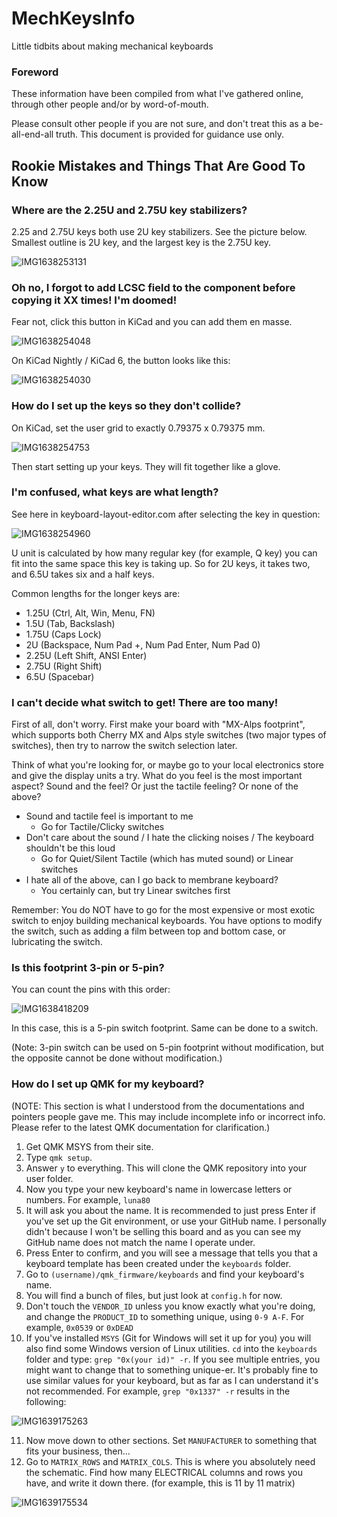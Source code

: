 # MechKeysInfo
Little tidbits about making mechanical keyboards

### Foreword
These information have been compiled from what I've gathered online, through other people and/or by word-of-mouth. 

Please consult other people if you are not sure, and don't treat this as a be-all-end-all truth. This document is provided for guidance use only.

## Rookie Mistakes and Things That Are Good To Know

### Where are the 2.25U and 2.75U key stabilizers?

2.25 and 2.75U keys both use 2U key stabilizers. See the picture below. Smallest outline is 2U key, and the largest key is the 2.75U key.

![IMG1638253131](https://user-images.githubusercontent.com/11834016/143998260-911e83b7-2f63-46ab-92d4-2c786fce3f3a.png)

### Oh no, I forgot to add LCSC field to the component before copying it XX times! I'm doomed!

Fear not, click this button in KiCad and you can add them en masse.

![IMG1638254048](https://user-images.githubusercontent.com/11834016/143997649-3ac55c43-f12a-4c0a-b97f-475d91188de9.png)

On KiCad Nightly / KiCad 6, the button looks like this:

![IMG1638254030](https://user-images.githubusercontent.com/11834016/143997706-24d8c1f8-6aec-465d-9064-381d80a22e05.png)

### How do I set up the keys so they don't collide?

On KiCad, set the user grid to exactly 0.79375 x 0.79375 mm.

![IMG1638254753](https://user-images.githubusercontent.com/11834016/143998902-23701c8e-6257-4865-b946-45f8c72667bd.png)

Then start setting up your keys. They will fit together like a glove.

### I'm confused, what keys are what length?

See here in keyboard-layout-editor.com after selecting the key in question:

![IMG1638254960](https://user-images.githubusercontent.com/11834016/143999993-c9d62e9a-2731-4802-a5be-ddbb688916e1.png)

U unit is calculated by how many regular key (for example, Q key) you can fit into the same space this key is taking up. So for 2U keys, it takes two, and 6.5U takes six and a half keys.

Common lengths for the longer keys are:
- 1.25U (Ctrl, Alt, Win, Menu, FN)
- 1.5U (Tab, Backslash)
- 1.75U (Caps Lock)
- 2U (Backspace, Num Pad +, Num Pad Enter, Num Pad 0)
- 2.25U (Left Shift, ANSI Enter)
- 2.75U (Right Shift)
- 6.5U (Spacebar)


### I can't decide what switch to get! There are too many!

First of all, don't worry. First make your board with "MX-Alps footprint", which supports both Cherry MX and Alps style switches (two major types of switches), then try to narrow the switch selection later.

Think of what you're looking for, or maybe go to your local electronics store and give the display units a try. What do you feel is the most important aspect? Sound and the feel? Or just the tactile feeling? Or none of the above?

- Sound and tactile feel is important to me
  - Go for Tactile/Clicky switches
- Don't care about the sound / I hate the clicking noises / The keyboard shouldn't be this loud
  - Go for Quiet/Silent Tactile (which has muted sound) or Linear switches
- I hate all of the above, can I go back to membrane keyboard?
  - You certainly can, but try Linear switches first

Remember: You do NOT have to go for the most expensive or most exotic switch to enjoy building mechanical keyboards. You have options to modify the switch, such as adding a film between top and bottom case, or lubricating the switch.

### Is this footprint 3-pin or 5-pin?

You can count the pins with this order:

![IMG1638418209](https://user-images.githubusercontent.com/11834016/144357720-5f24b704-7efe-4c73-a539-271485dfa567.png)


In this case, this is a 5-pin switch footprint. Same can be done to a switch.

(Note: 3-pin switch can be used on 5-pin footprint without modification, but the opposite cannot be done without modification.)

### How do I set up QMK for my keyboard?

(NOTE: This section is what I understood from the documentations and pointers people gave me. This may include incomplete info or incorrect info. Please refer to the latest QMK documentation for clarification.)

1. Get QMK MSYS from their site.
2. Type `qmk setup`.
3. Answer `y` to everything. This will clone the QMK repository into your user folder.
4. Now you type your new keyboard's name in lowercase letters or numbers. For example, `luna80`
5. It will ask you about the name. It is recommended to just press Enter if you've set up the Git environment, or use your GitHub name. I personally didn't because I won't be selling this board and as you can see my GitHub name does not match the name I operate under.
6. Press Enter to confirm, and you will see a message that tells you that a keyboard template has been created under the `keyboards` folder.
7. Go to `(username)/qmk_firmware/keyboards` and find your keyboard's name.
8. You will find a bunch of files, but just look at `config.h` for now.
9. Don't touch the `VENDOR_ID` unless you know exactly what you're doing, and change the `PRODUCT_ID` to something unique, using `0-9 A-F`. For example, `0x0539` or `0xDEAD`
10. If you've installed `MSYS` (Git for Windows will set it up for you) you will also find some Windows version of Linux utilities. `cd` into the `keyboards` folder and type: `grep "0x(your id)" -r`. If you see multiple entries, you might want to change that to something unique-er. It's probably fine to use similar values for your keyboard, but as far as I can understand it's not recommended. For example, `grep "0x1337" -r` results in the following:
 
![IMG1639175263](https://user-images.githubusercontent.com/11834016/145649307-bd83ad3f-b066-42c8-a07b-29f3e29bfb0a.png)

11. Now move down to other sections. Set `MANUFACTURER` to something that fits your business, then...
12. Go to `MATRIX_ROWS` and `MATRIX_COLS`. This is where you absolutely need the schematic. Find how many ELECTRICAL columns and rows you have, and write it down there. (for example, this is 11 by 11 matrix)

![IMG1639175534](https://user-images.githubusercontent.com/11834016/145649655-8605f035-931f-459e-8139-2ab4c0cebbf8.png)


